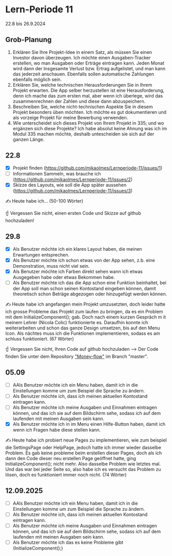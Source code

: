 # Lern-Periode 11

22.8 bis 26.9.2024

## Grob-Planung

1. Erklären Sie Ihre Projekt-Idee in einem Satz, als müssen Sie einen Investor davon überzeugen.
   Ich möchte einen Ausgaben-Tracker erstellen, wo man Ausgaben oder Erträge eintragen kann. Jeden Monat wird dann der Insgesamte Verlust bzw. Ertrag aufgelistet, und man kann das jederzeit anschauen. Ebenfalls sollen automatische Zahlungen ebenfalls möglich sein.
2. Erklären Sie, welche technischen Herausforderungen Sie in Ihrem Projekt erwarten.
   Die App selber herzustellen ist eine Herausforderung, denn ich mache das zum ersten mal, aber wenn ich überlege, wird das zusammenrechnen der Zahlen und diese dann abzuspeichern.
3. Beschreiben Sie, welche nicht-technischen Aspekte Sie in diesem Projekt besonders üben möchten.
   Ich möchte es gut dokumentieren und als vorzeige Projekt für meine Bewerbung verwenden.
4. Wie unterscheidet sich dieses Projekt von Ihrem Projekt in 335; und wo ergänzen sich diese Projekte?
   Ich habe absolut keine Ahnung was ich im Modul 335 machen möchte, deshalb untescheiden sie sich auf der ganzen Länge.

## 22.8

- [X] Projekt finden (https://github.com/mikaolmes/Lernperiode-11/issues/1)
- [ ] Informationen Sammeln, was brauche ich (https://github.com/mikaolmes/Lernperiode-11/issues/2)
- [X] Skizze des Layouts, wie soll die App später aussehen (https://github.com/mikaolmes/Lernperiode-11/issues/3)

✍️ Heute habe ich... (50-100 Wörter)

☝️ Vergessen Sie nicht, einen ersten Code und Skizze auf github hochzuladen!

## 29.8

- [X] Als Benutzer möchte ich ein klares Layout haben, die meinen Erwartungen entsprechen.
- [X] Als Benutzer möchte ich schon etwas von der App sehen, z.b. eine Demonstration, muss nicht viel sein.
- [X] Als Benutzer möchte ich Farben direkt sehen wann ich etwas Ausgegeben habe oder etwas Bekommen habe.
- [ ] Als Benutzer möchte ich das die App schon eine Funktion beinhaltet, bei der App soll man schon seinen Kontostand eingeben können, damit theoretisch schon Beträge abgezogen oder hinzugefügt werden können.

✍️ Heute habe ich angefangen mein Projekt umzusetzten, doch leider hatte ich grosse Probleme das Projekt zum laufen zu bringen, da es ein Problem mit dem InitializeComponent(); gab. Doch nach einem kurzen Gespräch m it meinem Lehrer (Nicola Colic) funktionierte es. Daraufhin konnte ich weiterarbeiten und schon das ganze Design umsetzen, bis auf den Menu Icon. Als nächtes muss ich die Funktionen implementieren, sodass es am schluss funktioniert. (67 Wörter)

☝️ Vergessen Sie nicht, Ihren Code auf github hochzuladen --> Der Code finden Sie unter dem Repository ["Money-flow"](https://github.com/mikaolmes/money-flow) im Branch "master".

## 05.09

- [ ] AAls Benutzer möchte ich ein Menu haben, damit ich in die Einstellungen komme um zum Beispiel die Sprache zu ändern.
- [ ] Als Benutzer möchte ich, dass ich meinen aktuellen Kontostand eintragen kann.
- [ ] Als Benutzer möchte ich meine Ausgaben und Einnahmen eintragen können, und das ich sie auf dem Bildschirm sehe, sodass ich auf dem laufenden mit meinen Ausgaben sein kann.
- [X] Als Benutzer möchte ich in im Menu einen Hilfe-Button haben, damit ich wenn ich Fragen habe diese stellen kann.

✍️ Heute habe ich probiert neue Pages zu implementieren, wie zum beispiel die SettingsPage oder HelpPage, jedoch hatte ich immer wieder dasselbe Problem. Es gab keine probleme beim erstellen dieser Pages, doch als ich dann den Code dieser neu erstellen Page geöffnet hatte, ging InitializeComponent(); nicht mehr. Also dasselbe Problem wie letztes mal. Und das war bei jeder Seite so, also habe ich es versucht das Problem zu lösen, doch es funktioniert immer noch nicht. (74 Wörter)

## 12.09.2025

- [ ] AAls Benutzer möchte ich ein Menu haben, damit ich in die Einstellungen komme um zum Beispiel die Sprache zu ändern.
- [ ] Als Benutzer möchte ich, dass ich meinen aktuellen Kontostand eintragen kann.
- [ ] Als Benutzer möchte ich meine Ausgaben und Einnahmen eintragen können, und das ich sie auf dem Bildschirm sehe, sodass ich auf dem laufenden mit meinen Ausgaben sein kann.
- [ ] Als Benutzer möchte ich das es keine Probleme gibt (InitializeComponent();)
